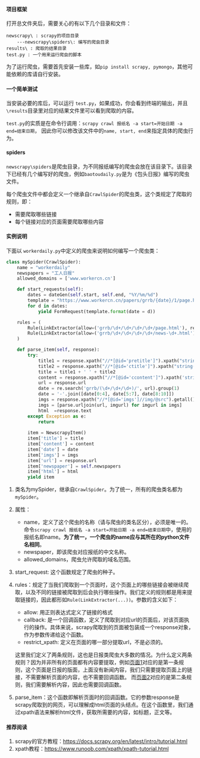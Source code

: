 #### 项目框架
打开总文件夹后，需要关心的有以下几个目录和文件：
```
newscrapy\ : scrapy的项目目录
    ---newscrapy\spiders\: 编写的爬虫目录
results\ : 爬取的结果目录
test.py : 一个用来运行爬虫的脚本
```

为了运行爬虫，需要首先安装一些库，如``pip install scrapy, pymongo``，其他可能依赖的库请自行安装。


#### 一个简单测试
当安装必要的库后，可以运行 ``test.py``，如果成功，你会看到终端的输出，并且``\results``目录里对应的结果文件里可以看到爬取的内容。

``test.py``的实质是在命令行调用：``scrapy crawl 报纸名 -a start=开始日期 -a end=结束日期``， 因此你可以修改该文件中的``name, start, end``来指定具体的爬虫行为。

#### spiders
``newscrapy\spiders``是爬虫目录，为不同报纸编写的爬虫会放在该目录下。该目录下已经有几个编写好的爬虫，例如``baotoudaily.py``是为《包头日报》编写的爬虫文件。

每个爬虫文件中都会定义一个继承自``CrawlSpider``的爬虫类，这个类规定了爬取的规则，即：
* 需要爬取哪些链接
* 每个链接对应的页面需要爬取哪些内容


#### 实例说明
下面以 ``workerdaily.py``中定义的爬虫来说明如何编写一个爬虫类：
```py
class mySpider(CrawlSpider):
    name = "workerdaily"
    newspapers = "工人日报"
    allowed_domains = ['www.workercn.cn']

    def start_requests(self):
        dates = dateGen(self.start, self.end, "%Y/%m/%d")
        template = "https://www.workercn.cn/papers/grrb/{date}/1/page.html"
        for d in dates:
            yield FormRequest(template.format(date = d))

    rules = (
        Rule(LinkExtractor(allow=('grrb/\d+/\d+/\d+/\d+/page.html'), restrict_xpaths="//*[@id='pageTitle']")),
        Rule(LinkExtractor(allow=('grrb/\d+/\d+/\d+/\d+/news-\d+.html')), callback="parse_item")
    )

    def parse_item(self, response):
        try:
            title1 = response.xpath("//*[@id='pretitle']").xpath("string(.)").get()
            title2 = response.xpath("//*[@id='ctitle']").xpath("string(.)").get()
            title = title1 + ' ' + title2
            content = response.xpath("//*[@id='ccontent']").xpath('string(.)').get()
            url = response.url
            date = re.search('grrb/(\d+/\d+/\d+)/', url).group(1)
            date = '-'.join([date[0:4], date[5:7], date[8:10]])
            imgs = response.xpath("//*[@id='imgs']//img/@src").getall()
            imgs = [parse.urljoin(url, imgurl) for imgurl in imgs]
            html  =response.text
        except Exception as e:
            return
        
        item = NewscrapyItem()
        item['title'] = title
        item['content'] = content
        item['date'] = date
        item['imgs'] = imgs
        item['url'] = response.url
        item['newspaper'] = self.newspapers
        item['html'] = html
        yield item
```
1. 类名为mySpider，继承自``CrawlSpider``。为了统一，所有的爬虫类名都为``mySpider``。
2. 属性：
   * name，定义了这个爬虫的名称（请与爬虫的类名区分），必须是唯一的。命令``scrapy crawl 报纸名 -a start=开始日期 -a end=结束日期``中，使用的报纸名即name。**为了统一，一个爬虫的name应与其所在的python文件名相同**。
   * newspaper，即该爬虫对应报纸的中文名称。
   * allowed_domains，爬虫允许爬取的域名范围。
3. start_request: 这个函数规定了爬虫的种子。
4. rules：规定了当我们爬取到一个页面时，这个页面上的哪些链接会被继续爬取，以及不同的链接被爬取到后会执行哪些操作。我们定义的规则都是用来提取链接的，因此都形如``Rule(LinkExtractor(...))``。参数的含义如下：
   * allow: 用正则表达式定义了链接的格式
   * callback: 是一个回调函数，定义了爬取到对应url的页面后，对该页面执行的操作。具体来说，scrapy爬取到的页面被包装成一个response对象，作为参数传递给这个函数。
   * restrict_xpath: 定义在页面的哪一部分提取url，不是必须的。
  
    这里我们定义了两条规则，这也是日报类爬虫大多数的情况。为什么定义两条规则？因为并非所有的页面都有内容要提取，例如[页面1](https://www.workercn.cn/papers/grrb/2022/10/28/1/page.html)对应的是第一条规则，这个页面是日报的版面，上面没有新闻内容，我们只需要提取页面上的链接，不需要解析页面的内容，也不需要回调函数。 而[页面2](https://www.workercn.cn/papers/grrb/2022/10/28/1/news-4.html)对应的是第二条规则，我们需要解析内容，因此也需要回调函数。

5. parse_item：这个函数即解析页面时的回调函数。它的参数response是scrapy爬取到的网页，可以理解成html页面的头结点。在这个函数里，我们通过xpath语法来解析html文件，获取所需要的内容，如标题，正文等。

#### 推荐阅读
1. scrapy的官方教程：https://docs.scrapy.org/en/latest/intro/tutorial.html
2. xpath教程：https://www.runoob.com/xpath/xpath-tutorial.html